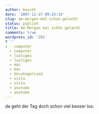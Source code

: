 ```yaml
---
author: bascht
date: '2007-11-27 09:25:33'
slug: am-morgen-mal-schon-gelacht
status: publish
title: Am Morgen mal schön gelacht
comments: true
wordpress_id: '291'
? ''
: - computer
  - computer
  - lustiges
  - lustiges
  - mac
  - mac
  - Uncategorized
  - vista
  - vista
  - youtube
  - youtube
---
```


da geht der Tag doch schon viel besser los:


